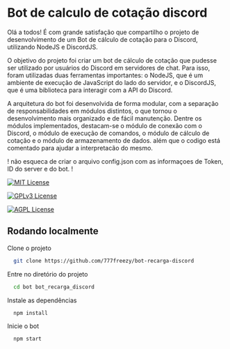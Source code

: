 
# Bot de calculo de cotação discord

Olá a todos! É com grande satisfação que compartilho o projeto de desenvolvimento de um Bot de cálculo de cotação para o Discord, utilizando NodeJS e DiscordJS.

O objetivo do projeto foi criar um bot de cálculo de cotação que pudesse ser utilizado por usuários do Discord em servidores de chat. Para isso, foram utilizadas duas ferramentas importantes: o NodeJS, que é um ambiente de execução de JavaScript do lado do servidor, e o DiscordJS, que é uma biblioteca para interagir com a API do Discord.


A arquitetura do bot foi desenvolvida de forma modular, com a separação de responsabilidades em módulos distintos, o que tornou o desenvolvimento mais organizado e de fácil manutenção. Dentre os módulos implementados, destacam-se o módulo de conexão com o Discord, o módulo de execução de comandos, o módulo de cálculo de cotação e o módulo de armazenamento de dados.
além que o codigo está comentado para ajudar a interpretacão do mesmo.


! não esqueca de criar o arquivo config.json com as informaçoes de Token, ID do server e do bot. !




[![MIT License](https://img.shields.io/badge/License-MIT-green.svg)](https://choosealicense.com/licenses/mit/)

[![GPLv3 License](https://img.shields.io/badge/License-GPL%20v3-yellow.svg)](https://opensource.org/licenses/)

[![AGPL License](https://img.shields.io/badge/license-AGPL-blue.svg)](http://www.gnu.org/licenses/agpl-3.0)


## Rodando localmente

Clone o projeto

```bash
  git clone https://github.com/777freezy/bot-recarga-discord
```

Entre no diretório do projeto

```bash
  cd bot bot_recarga_discord
```

Instale as dependências

```bash
  npm install
```

Inicie o bot

```bash
  npm start
```

